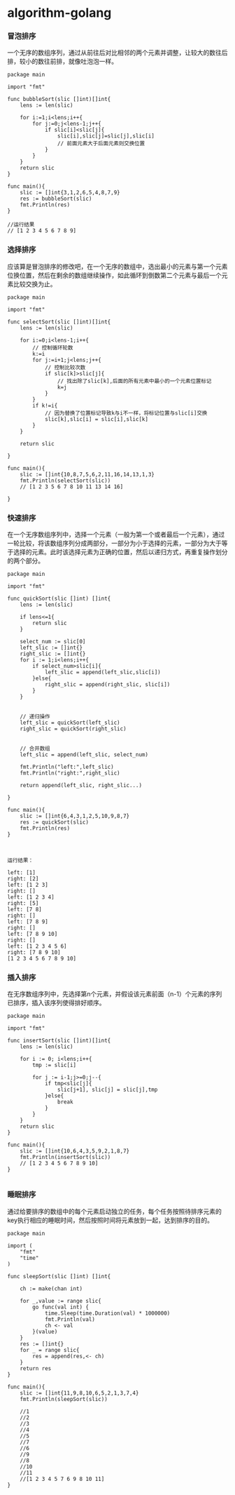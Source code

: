 # algorithm-golang

### 冒泡排序
一个无序的数组序列，通过从前往后对比相邻的两个元素并调整，让较大的数往后排，较小的数往前排，就像吐泡泡一样。
```golang
package main

import "fmt"

func bubbleSort(slic []int)[]int{
	lens := len(slic)

	for i:=1;i<lens;i++{
		for j:=0;j<lens-1;j++{
			if slic[i]<slic[j]{
				slic[i],slic[j]=slic[j],slic[i] 
				// 前面元素大于后面元素则交换位置
			}
		}
	}
	return slic
}

func main(){
	slic := []int{3,1,2,6,5,4,8,7,9}
	res := bubbleSort(slic)
	fmt.Println(res)
}

//运行结果
// [1 2 3 4 5 6 7 8 9]
```

### 选择排序

应该算是冒泡排序的修改吧，在一个无序的数组中，选出最小的元素与第一个元素位换位置，然后在剩余的数组继续操作，如此循环到倒数第二个元素与最后一个元素比较交换为止。

``` golang
package main

import "fmt"

func selectSort(slic []int)[]int{
	lens := len(slic)

	for i:=0;i<lens-1;i++{
		// 控制循环轮数
		k:=i
		for j:=i+1;j<lens;j++{
			// 控制比较次数
			if slic[k]>slic[j]{
				// 找出除了slic[k],后面的所有元素中最小的一个元素位置标记
				k=j
			}
		}
		if k!=i{
			// 因为替换了位置标记导致k与i不一样，将标记位置与slic[i]交换
			slic[k],slic[i] = slic[i],slic[k]
		}
	}

	return slic

}

func main(){
	slic := []int{10,8,7,5,6,2,11,16,14,13,1,3}
	fmt.Println(selectSort(slic))
	// [1 2 3 5 6 7 8 10 11 13 14 16]
	
}

```


### 快速排序

在一个无序数组序列中，选择一个元素（一般为第一个或者最后一个元素），通过一轮比较，将该数组序列分成两部分，一部分为小于选择的元素，一部分为大于等于选择的元素。此时该选择元素为正确的位置，然后以递归方式，再重复操作划分的两个部分。

```golang
package main

import "fmt"

func quickSort(slic []int) []int{
	lens := len(slic)

	if lens<=1{
		return slic
	}

	select_num := slic[0]
	left_slic := []int{}
	right_slic := []int{}
	for i := 1;i<lens;i++{
		if select_num>slic[i]{
			left_slic = append(left_slic,slic[i])
		}else{
			right_slic = append(right_slic, slic[i])
		}
	}
    
    
    // 递归操作
	left_slic = quickSort(left_slic)
	right_slic = quickSort(right_slic)


    // 合并数组
	left_slic = append(left_slic, select_num)

	fmt.Println("left:",left_slic)
	fmt.Println("right:",right_slic)
	
	return append(left_slic, right_slic...)

}

func main(){
	slic := []int{6,4,3,1,2,5,10,9,8,7}
	res := quickSort(slic)
	fmt.Println(res)
}



```

```
运行结果：

left: [1]
right: [2]
left: [1 2 3]
right: []
left: [1 2 3 4]
right: [5]
left: [7 8]
right: []
left: [7 8 9]
right: []
left: [7 8 9 10]
right: []
left: [1 2 3 4 5 6]
right: [7 8 9 10]
[1 2 3 4 5 6 7 8 9 10]

```

### 插入排序
在无序数组序列中，先选择第n个元素，并假设该元素前面（n-1）个元素的序列已排序，插入该序列使得排好顺序。

```golang
package main

import "fmt"

func insertSort(slic []int)[]int{
	lens := len(slic)

	for i := 0; i<lens;i++{
		tmp := slic[i]

		for j := i-1;j>=0;j--{
			if tmp<slic[j]{
				slic[j+1], slic[j] = slic[j],tmp
			}else{
				break
			}
		}
	}
	return slic
}

func main(){
	slic := []int{10,6,4,3,5,9,2,1,8,7}
	fmt.Println(insertSort(slic))
	// [1 2 3 4 5 6 7 8 9 10]
}


```

### 睡眠排序
通过给要排序的数组中的每个元素启动独立的任务，每个任务按照待排序元素的key执行相应的睡眠时间，然后按照时间将元素放到一起，达到排序的目的。
``` golang
package main

import (
	"fmt"
	"time"
)

func sleepSort(slic []int) []int{

	ch := make(chan int)

	for _,value := range slic{
		go func(val int) {
			time.Sleep(time.Duration(val) * 1000000)
			fmt.Println(val)
			ch <- val
		}(value)
	}
	res := []int{}
	for _ = range slic{
		res = append(res,<- ch)
	}
	return res
}

func main(){
	slic := []int{11,9,8,10,6,5,2,1,3,7,4}
	fmt.Println(sleepSort(slic))

	//1
	//2
	//3
	//4
	//5
	//7
	//6
	//9
	//8
	//10
	//11
	//[1 2 3 4 5 7 6 9 8 10 11]
}

```
